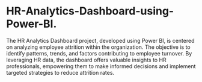 # HR-Analytics-Dashboard-using-Power-BI.
The HR Analytics Dashboard project, developed using Power BI, is centered on analyzing employee attrition within the organization. The objective is to identify patterns, trends, and factors contributing to employee turnover. By leveraging HR data, the dashboard offers valuable insights to HR professionals, empowering them to make informed decisions and implement targeted strategies to reduce attrition rates.
